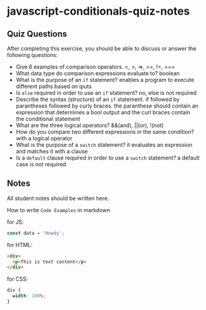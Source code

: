 # javascript-conditionals-quiz-notes

## Quiz Questions

After completing this exercise, you should be able to discuss or answer the following questions:

- Give 6 examples of comparison operators.
  <, >, =>, >=, !=, ===
- What data type do comparison expressions evaluate to?
  boolean
- What is the purpose of an `if` statement?
  enables a program to execute different paths based on iputs
- Is `else` required in order to use an `if` statement?
  no, else is not required
- Describe the syntax (structure) of an `if` statement.
  if followed by parantheses followed by curly braces. the paranthese should contain an expression that determines a bool output and the curl braces contain the conditional statement
- What are the three logical operators?
  &&(and), ||(or), !(not)
- How do you compare two different expressions in the same condition?
  with a logical operator
- What is the purpose of a `switch` statement?
  it evaluates an expression and matches it with a clause
- Is a `default` clause required in order to use a `switch` statement?
  a default case is not required

## Notes

All student notes should be written here.

How to write `Code Examples` in markdown

for JS:

```javascript
const data = 'Howdy';
```

for HTML:

```html
<div>
  <p>This is text content</p>
</div>
```

for CSS:

```css
div {
  width: 100%;
}
```
